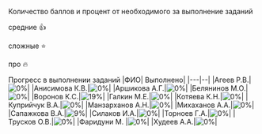 Количество баллов и процент от необходимого за выполнение заданий

средние :+1:

сложные :star:

про :fire: 

Прогресс в выполнении заданий 
|ФИО| Выполнено|
|---|--|
|Агеев Р.В.|![0%](https://progress-bar.dev/0/?title=0)|
|Анисимова К.В.|![0%](https://progress-bar.dev/0/?title=0)|
|Аршикова А.Г.|![0%](https://progress-bar.dev/0/?title=0)|
|Белянинов М.О.|![0%](https://progress-bar.dev/0/?title=0)|
|Воронов К.С.|![19%](https://progress-bar.dev/19/?title=4)|
|Галкин М.Е.|![0%](https://progress-bar.dev/0/?title=0)|
|Котяева К.Н.|![0%](https://progress-bar.dev/0/?title=0)|
|Куприйчук В.А.|![0%](https://progress-bar.dev/0/?title=0)|
|Манзарханов А.Н.|![0%](https://progress-bar.dev/0/?title=0)|
|Михаханов А.А.|![0%](https://progress-bar.dev/0/?title=0)|
|Сапажкова В.А.|![9%](https://progress-bar.dev/9/?title=2)|
|Силаков И.А.|![0%](https://progress-bar.dev/0/?title=0)|
|Торноев Г.А.|![0%](https://progress-bar.dev/0/?title=0)|
|Трусков О.В.|![0%](https://progress-bar.dev/0/?title=0)|
|Фаридуни М. |![0%](https://progress-bar.dev/0/?title=0)|
|Худеев А.А.|![0%](https://progress-bar.dev/0/?title=0)|
